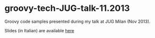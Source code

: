 groovy-tech-JUG-talk-11.2013
============================

Groovy code samples presented during my talk at JUG Milan (Nov 2013). 

Slides (in Italian) are available [here](http://rolandfg.net/2013/06/28/tecnologie-groovy-seconda-parte/)
